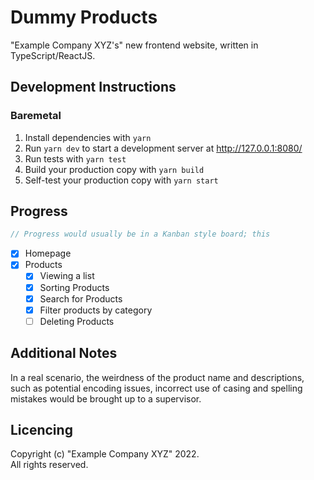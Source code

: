 # Dummy Products

"Example Company XYZ's" new frontend website, written in TypeScript/ReactJS.

## Development Instructions

### Baremetal

1. Install dependencies with `yarn`
2. Run `yarn dev` to start a development server at http://127.0.0.1:8080/
3. Run tests with `yarn test`
4. Build your production copy with `yarn build`
5. Self-test your production copy with `yarn start`

## Progress

```ts
// Progress would usually be in a Kanban style board; this
```

- [x] Homepage
- [x] Products
  - [x] Viewing a list
  - [x] Sorting Products
  - [x] Search for Products
  - [x] Filter products by category
  - [ ] Deleting Products

## Additional Notes

In a real scenario, the weirdness of the product name and descriptions, such as potential encoding issues,
incorrect use of casing and spelling mistakes would be brought up to a supervisor.

## Licencing

Copyright (c) "Example Company XYZ" 2022.  
All rights reserved.
